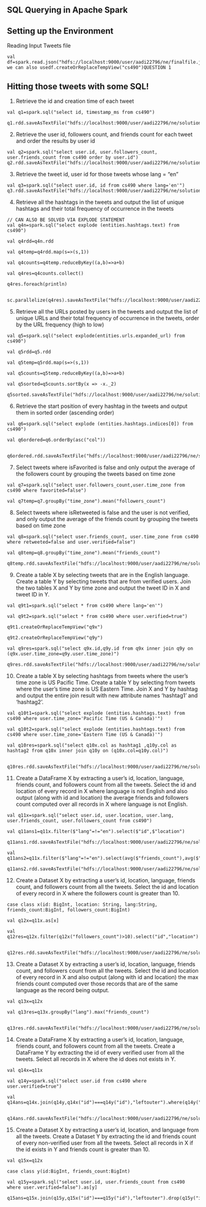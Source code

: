 ## SQL Querying in Apache Spark
## Setting up the Environment

Reading Input Tweets file
```
val df=spark.read.json("hdfs://localhost:9000/user/aadi22796/ne/finalfile.json")df.registerTempTable("cs490")or we can also usedf.createOrReplaceTempView("cs490")QUESTION 1
```

## Hitting those tweets with some SQL!

1. Retrieve the id and creation time of each tweet
```
val q1=spark.sql("select id, timestamp_ms from cs490")

q1.rdd.saveAsTextFile("hdfs://localhost:9000/user/aadi22796/ne/solutions/q1")
```

2. Retrieve the user id, followers count, and friends count for each tweet and order the results by user id

```
val q2=spark.sql("select user.id, user.followers_count, user.friends_count from cs490 order by user.id")
q2.rdd.saveAsTextFile("hdfs://localhost:9000/user/aadi22796/ne/solutions/q2")
```

3. Retrieve the tweet id, user id for those tweets whose lang = “en”

```
val q3=spark.sql("select user.id, id from cs490 where lang='en'")
q3.rdd.saveAsTextFile("hdfs://localhost:9000/user/aadi22796/ne/solutions/q3")
```

4. Retrieve all the hashtags in the tweets and output the list of unique hashtags and their total frequency of occurrence in the tweets

```
// CAN ALSO BE SOLVED VIA EXPLODE STATEMENT
val q4n=spark.sql("select explode (entities.hashtags.text) from cs490")

val q4rdd=q4n.rdd

val q4temp=q4rdd.map(s=>(s,1))

val q4counts=q4temp.reduceByKey((a,b)=>a+b)

val q4res=q4counts.collect()

q4res.foreach(println)


sc.parallelize(q4res).saveAsTextFile("hdfs://localhost:9000/user/aadi22796/ne/solutions/q4")
```

5. Retrieve all the URLs posted by users in the tweets and output the list of unique URLs and their total frequency of occurrence in the tweets, order by the URL frequency (high to low) 

```
val q5=spark.sql("select explode(entities.urls.expanded_url) from cs490")

val q5rdd=q5.rdd

val q5temp=q5rdd.map(s=>(s,1))

val q5counts=q5temp.reduceByKey((a,b)=>a+b)

val q5sorted=q5counts.sortBy(x => -x._2)

q5sorted.saveAsTextFile("hdfs://localhost:9000/user/aadi22796/ne/solutions/q5")
```

6. Retrieve the start position of every hashtag in the tweets and output them in sorted order (ascending order)

```
val q6=spark.sql("select explode (entities.hashtags.indices[0]) from cs490")

val q6ordered=q6.orderBy(asc("col"))


q6ordered.rdd.saveAsTextFile("hdfs://localhost:9000/user/aadi22796/ne/solutions/q6")
```

7. Select tweets where isFavorited is false and only output the average of the followers count by grouping the tweets based on time zone

```
val q7=spark.sql("select user.followers_count,user.time_zone from cs490 where favorited=false")

val q7temp=q7.groupBy("time_zone").mean("followers_count")
```

8. Select tweets where isRetweeted is false and the user is not verified, and only output the average of the friends count by grouping the tweets based on time zone

```
val q8=spark.sql("select user.friends_count, user.time_zone from cs490 where retweeted=false and user.verified=false")

val q8temp=q8.groupBy("time_zone").mean("friends_count")

q8temp.rdd.saveAsTextFile("hdfs://localhost:9000/user/aadi22796/ne/solutions/q8")

```


9. Create a table X by selecting tweets that are in the English language. Create a table Y by selecting tweets that are from verified users. Join the two tables X and Y by time zone and output the tweet ID in X and tweet ID in Y.

```
val q9t1=spark.sql("select * from cs490 where lang='en'")

val q9t2=spark.sql("select * from cs490 where user.verified=true")

q9t1.createOrReplaceTempView("q9x")

q9t2.createOrReplaceTempView("q9y")

val q9res=spark.sql("select q9x.id,q9y.id from q9x inner join q9y on (q9x.user.time_zone=q9y.user.time_zone)")

q9res.rdd.saveAsTextFile("hdfs://localhost:9000/user/aadi22796/ne/solutions/q9")

```


10. Create a table X by selecting hashtags from tweets where the user’s time zone is US Pacific Time. Create a table Y by selecting from tweets where the user’s time zone is US Eastern Time. Join X and Y by hashtag and output the entire join result with new attribute names ‘hashtag1’ and ‘hashtag2’.

```
val q10t1=spark.sql("select explode (entities.hashtags.text) from cs490 where user.time_zone='Pacific Time (US & Canada)'")

val q10t2=spark.sql("select explode (entities.hashtags.text) from cs490 where user.time_zone='Eastern Time (US & Canada)'")

val q10res=spark.sql("select q10x.col as hashtag1 ,q10y.col as hashtag2 from q10x inner join q10y on (q10x.col=q10y.col)")


q10res.rdd.saveAsTextFile("hdfs://localhost:9000/user/aadi22796/ne/solutions/q10")
```


11. Create a DataFrame X by extracting a user’s id, location, language, friends count, and followers count from all the tweets. Select the id and location of every record in X where language is not English and  also output (along with id and location) the average friends and followers count computed over all records in X where language is not English.

```
val q11x=spark.sql("select user.id, user.location, user.lang, user.friends_count, user.followers_count from cs490")

val q11ans1=q11x.filter($"lang"=!="en").select($"id",$"location")

q11ans1.rdd.saveAsTextFile("hdfs://localhost:9000/user/aadi22796/ne/solutions/q11/ans1")

val q11ans2=q11x.filter($"lang"=!="en").select(avg($"friends_count"),avg($"followers_count"))

q11ans2.rdd.saveAsTextFile("hdfs://localhost:9000/user/aadi22796/ne/solutions/q11/ans2")
```


12. Create a Dataset X by extracting a user’s id, location, language, friends count, and followers count from all the tweets. Select the id and location of every record in X where the followers count is greater than 10.

```
case class x(id: BigInt, location: String, lang:String, friends_count:BigInt, followers_count:BigInt)

val q12x=q11x.as[x]

val q12res=q12x.filter(q12x("followers_count")>10).select("id","location")


q12res.rdd.saveAsTextFile("hdfs://localhost:9000/user/aadi22796/ne/solutions/q12")
```


13. Create a Dataset X by extracting a user’s id, location, language, friends count, and followers count from all the tweets. Select the id and location of every record in X and also output (along with id and location) the max friends count computed over those records that are of the same language as the record being output.

```
val q13x=q12x

val q13res=q13x.groupBy("lang").max("friends_count")


q13res.rdd.saveAsTextFile("hdfs://localhost:9000/user/aadi22796/ne/solutions/q13")
```


14. Create a DataFrame X by extracting a user’s id, location, language, friends count, and followers count from all the tweets. Create a DataFrame Y by extracting the id of every verified user from all the tweets. Select all records in X where the id does not exists in Y.

```
val q14x=q11x

val q14y=spark.sql("select user.id from cs490 where user.verified=true")

val q14ans=q14x.join(q14y,q14x("id")===q14y("id"),"leftouter").where(q14y("id").isNull).drop(q14y("id"))


q14ans.rdd.saveAsTextFile("hdfs://localhost:9000/user/aadi22796/ne/solutions/q14")

```


15. Create a Dataset X by extracting a user’s id, location, and language from all the tweets. Create a Dataset Y by extracting the id and friends count of every non-verified user from all the tweets. Select all records in X if the id exists in Y and friends count is greater than 10.

```
val q15x=q12x

case class y(id:BigInt, friends_count:BigInt)

val q15y=spark.sql("select user.id, user.friends_count from cs490 where user.verified=false").as[y]

q15ans=q15x.join(q15y,q15x("id")===q15y("id"),"leftouter").drop(q15y("id")).drop(q15y("friends_count")).filter($"friends_count">10)
```
